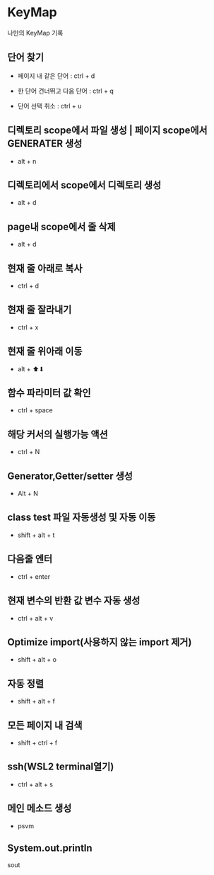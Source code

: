 # KeyMap

나만의 KeyMap 기록

## 단어 찾기

- 페이지 내 같은 단어 : ctrl + d

- 한 단어 건너뛰고 다음 단어 : ctrl + q
- 단어 선택 취소 : ctrl + u

## 디렉토리 scope에서 파일 생성 | 페이지 scope에서 GENERATER 생성

- alt + n

## 디렉토리에서 scope에서 디렉토리 생성

- alt + d

## page내 scope에서 줄 삭제

- alt + d

## 현재 줄 아래로 복사

- ctrl + d

## 현재 줄 잘라내기

- ctrl + x

## 현재 줄 위아래 이동

- alt + ⬆⬇

## 함수 파라미터 값 확인

- ctrl + space

## 해당 커서의 실행가능 액션

- ctrl + N

## Generator,Getter/setter 생성

- Alt + N

## class test 파일 자동생성 및 자동 이동

- shift + alt + t

## 다음줄 엔터

- ctrl + enter

## 현재 변수의 반환 값 변수 자동 생성

- ctrl + alt + v

## Optimize import(사용하지 않는 import 제거)

- shift + alt + o

## 자동 정렬

- shift + alt + f

## 모든 페이지 내 검색

- shift + ctrl + f

## ssh(WSL2 terminal열기)

- ctrl + alt + s

## 메인 메소드 생성

- psvm

## System.out.println

sout
